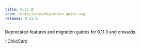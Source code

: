 ```yaml
---
title: 0.11.0
icon: /docs/icons/migration-guide.svg
release: 0.11.0
---
```


Deprecated features and migration guides for 0.11.0 and onwards.

::ChildCard